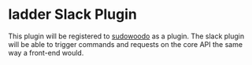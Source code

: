 # ladder Slack Plugin

This plugin will be registered to [sudowoodo](https://github.com/lmpablo/sudowoodo) as a plugin.
The slack plugin will be able to trigger commands and requests on the core API the same way a front-end would.